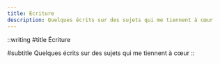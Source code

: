 ```yaml
---
title: Écriture
description: Quelques écrits sur des sujets qui me tiennent à cœur
---
```


::writing
#title
Écriture

#subtitle
Quelques écrits sur des sujets qui me tiennent à cœur
::
